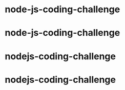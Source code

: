 ﻿# node-js-coding-challenge
# node-js-coding-challenge
# nodejs-coding-challenge
# nodejs-coding-challenge
